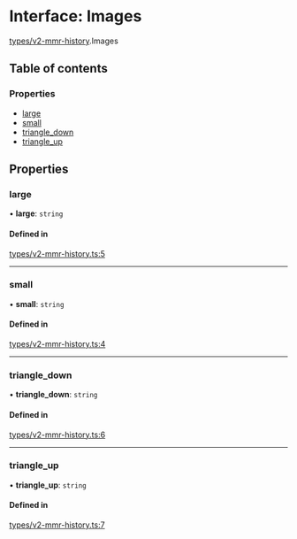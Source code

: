 # Interface: Images

[types/v2-mmr-history](../modules/types_v2_mmr_history.md).Images

## Table of contents

### Properties

- [large](types_v2_mmr_history.Images.md#large)
- [small](types_v2_mmr_history.Images.md#small)
- [triangle\_down](types_v2_mmr_history.Images.md#triangle_down)
- [triangle\_up](types_v2_mmr_history.Images.md#triangle_up)

## Properties

### large

• **large**: `string`

#### Defined in

[types/v2-mmr-history.ts:5](https://github.com/jameslinimk/unofficial-valorant-api/blob/317491a/package/src/types/v2-mmr-history.ts#L5)

___

### small

• **small**: `string`

#### Defined in

[types/v2-mmr-history.ts:4](https://github.com/jameslinimk/unofficial-valorant-api/blob/317491a/package/src/types/v2-mmr-history.ts#L4)

___

### triangle\_down

• **triangle\_down**: `string`

#### Defined in

[types/v2-mmr-history.ts:6](https://github.com/jameslinimk/unofficial-valorant-api/blob/317491a/package/src/types/v2-mmr-history.ts#L6)

___

### triangle\_up

• **triangle\_up**: `string`

#### Defined in

[types/v2-mmr-history.ts:7](https://github.com/jameslinimk/unofficial-valorant-api/blob/317491a/package/src/types/v2-mmr-history.ts#L7)
